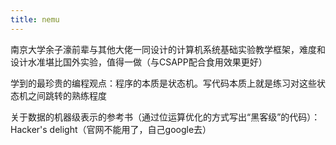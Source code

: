 ```yaml
---
title: nemu
---
```


南京大学余子濠前辈与其他大佬一同设计的计算机系统基础实验教学框架，难度和设计水准堪比国外实验，值得一做（与CSAPP配合食用效果更好）

学到的最珍贵的编程观点：程序的本质是状态机。写代码本质上就是练习对这些状态机之间跳转的熟练程度

关于数据的机器级表示的参考书（通过位运算优化的方式写出“黑客级”的代码）：Hacker's delight（官网不能用了，自己google去）
